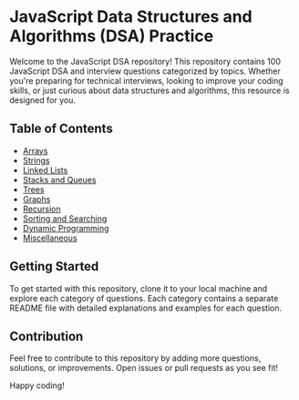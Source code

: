# JavaScript Data Structures and Algorithms (DSA) Practice

Welcome to the JavaScript DSA repository! This repository contains 100 JavaScript DSA and interview questions categorized by topics. Whether you're preparing for technical interviews, looking to improve your coding skills, or just curious about data structures and algorithms, this resource is designed for you.

## Table of Contents

- [Arrays](#arrays)
- [Strings](#strings)
- [Linked Lists](#linked-lists)
- [Stacks and Queues](#stacks-and-queues)
- [Trees](#trees)
- [Graphs](#graphs)
- [Recursion](#recursion)
- [Sorting and Searching](#sorting-and-searching)
- [Dynamic Programming](#dynamic-programming)
- [Miscellaneous](#miscellaneous)

## Getting Started

To get started with this repository, clone it to your local machine and explore each category of questions. Each category contains a separate README file with detailed explanations and examples for each question.

## Contribution

Feel free to contribute to this repository by adding more questions, solutions, or improvements. Open issues or pull requests as you see fit!

Happy coding!
